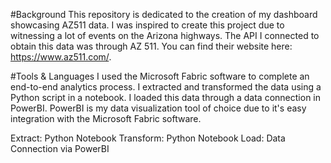 #Background
This repository is dedicated to the creation of my dashboard showcasing AZ511 data. I was inspired to create this project due to witnessing a lot of events on the Arizona highways. The API I connected to obtain this data was through AZ 511. You can find their website here: https://www.az511.com/. 

#Tools & Languages 
I used the Microsoft Fabric software to complete an end-to-end analytics process. I extracted and transformed the data using a Python script in a notebook. I loaded this data through a data connection in PowerBI. PowerBI is my data visualization tool of choice due to it's easy integration with the Microsoft Fabric software. 

Extract: Python Notebook 
Transform: Python Notebook
Load: Data Connection via PowerBI
